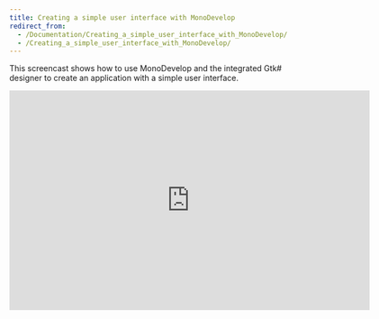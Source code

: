 ```yaml
---
title: Creating a simple user interface with MonoDevelop
redirect_from:
  - /Documentation/Creating_a_simple_user_interface_with_MonoDevelop/
  - /Creating_a_simple_user_interface_with_MonoDevelop/
---
```


This screencast shows how to use MonoDevelop and the integrated Gtk# designer to create an application with a simple user interface.

<iframe id="ytplayer" type="text/html" width="640" height="390" src="http://www.youtube.com/embed/ZXaKK0IYTRg" frameborder="0"></iframe>
